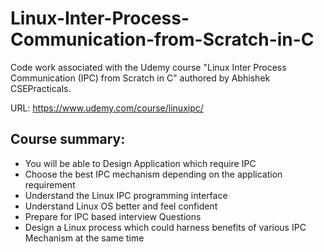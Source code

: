 # Linux-Inter-Process-Communication-from-Scratch-in-C


Code work associated with the Udemy course "Linux Inter Process Communication (IPC) from Scratch in C" authored by Abhishek CSEPracticals.

URL: https://www.udemy.com/course/linuxipc/

## Course summary:

* You will be able to Design Application which require IPC
* Choose the best IPC mechanism depending on the application requirement
* Understand the Linux IPC programming interface
* Understand Linux OS better and feel confident
* Prepare for IPC based interview Questions
* Design a Linux process which could harness benefits of various IPC Mechanism at the same time




